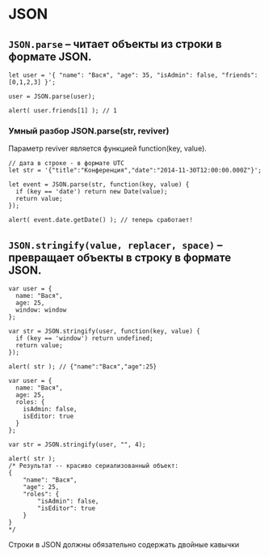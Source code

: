 # JSON


## `JSON.parse` – читает объекты из строки в формате JSON.

```
let user = '{ "name": "Вася", "age": 35, "isAdmin": false, "friends": [0,1,2,3] }';

user = JSON.parse(user);

alert( user.friends[1] ); // 1
```
### Умный разбор JSON.parse(str, reviver)
Параметр reviver является функцией function(key, value).

```
// дата в строке - в формате UTC
let str = '{"title":"Конференция","date":"2014-11-30T12:00:00.000Z"}';

let event = JSON.parse(str, function(key, value) {
  if (key == 'date') return new Date(value);
  return value;
});

alert( event.date.getDate() ); // теперь сработает!
```



## `JSON.stringify(value, replacer, space)` – превращает объекты в строку в формате JSON.

```
var user = {
  name: "Вася",
  age: 25,
  window: window
};

var str = JSON.stringify(user, function(key, value) {
  if (key == 'window') return undefined;
  return value;
});

alert( str ); // {"name":"Вася","age":25}
```

```
var user = {
  name: "Вася",
  age: 25,
  roles: {
    isAdmin: false,
    isEditor: true
  }
};

var str = JSON.stringify(user, "", 4);

alert( str );
/* Результат -- красиво сериализованный объект:
{
    "name": "Вася",
    "age": 25,
    "roles": {
        "isAdmin": false,
        "isEditor": true
    }
}
*/
```

Строки в JSON должны обязательно содержать двойные кавычки
